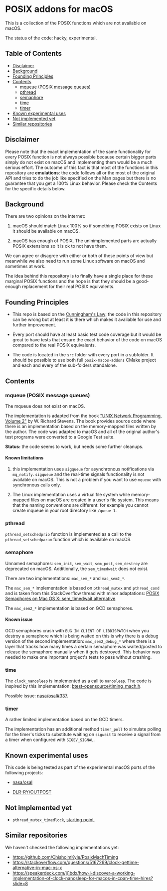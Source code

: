 # POSIX addons for macOS

This is a collection of the POSIX functions which are not available on macOS.

The status of the code: hacky, experimental.

## Table of Contents

<!-- START doctoc generated TOC please keep comment here to allow auto update -->
<!-- DON'T EDIT THIS SECTION, INSTEAD RE-RUN doctoc TO UPDATE -->

- [Disclaimer](#disclaimer)
- [Background](#background)
- [Founding Principles](#founding-principles)
- [Contents](#contents)
  - [mqueue (POSIX message queues)](#mqueue-posix-message-queues)
  - [pthread](#pthread)
  - [semaphore](#semaphore)
  - [time](#time)
  - [timer](#timer)
- [Known experimental uses](#known-experimental-uses)
- [Not implemented yet](#not-implemented-yet)
- [Similar repositories](#similar-repositories)

<!-- END doctoc generated TOC please keep comment here to allow auto update -->

## Disclaimer

Please note that the exact implementation of the same functionality for every
POSIX function is not always possible because certain bigger parts simply do not
exist on macOS and implementing them would be a much serious effort. The outcome
of this fact is that most of the functions in this repository are
**emulations**: the code follows all or the most of the original API and tries
to do the job like specified on the Man pages but there is no guarantee that you
get a 100% Linux behavior. Please check the Contents for the specific details
below.

## Background

There are two opinions on the internet:

1. macOS should match Linux 100% so if something POSIX exists on Linux it should
   be available on macOS.

2. macOS has enough of POSIX. The uninimplemented parts are actually POSIX
   extensions so it is ok to not have them.

We can agree or disagree with either or both of these points of view but
meanwhile we also need to run some Linux software on macOS and sometimes at
work.

The idea behind this repository is to finally have a single place for these
marginal POSIX functions and the hope is that they should be a good-enough
replacement for their real POSIX equivalents.

## Founding Principles

- This repo is based on the
  [Cunningham's Law](https://en.wikipedia.org/wiki/Ward_Cunningham#Cunningham%27s_Law):
  the code in this repository can be wrong but at least it is there which makes
  it available for use and further improvement.

- Every port should have at least basic test code coverage but it would be great
  to have tests that ensure the exact behavior of the code on macOS compared to
  the real POSIX equivalents.

- The code is located in the `src` folder with every port in a subfolder. It
  should be possible to use both full `posix-macos-addons` CMake project and each
  and every of the sub-folders standalone.

## Contents

### mqueue (POSIX message queues)

The mqueue does not exist on macOS.

The implementation is adapted from the book
["UNIX Network Programming, Volume 2"](http://www.kohala.com/start/unpv22e/unpv22e.html)
by W. Richard Stevens. The book provides source code where there is an
implementation based on the memory-mapped files written by the author. The code
was adapted to macOS and all of the original author's test programs were
converted to a Google Test suite.

**Status:** the code seems to work, but needs some further cleanups.

#### Known limitations

1. this implementation uses `sigqueue` for asynchronous notifications via
   `mq_notify`. `sigqueue` and the real-time signals functionality is not
   available on macOS. This is not a problem if you want to use `mqueue` with
   synchronous calls only.

2. The Linux implementation uses a virtual file system while memory-mapped files
   on macOS are created in a user's file system. This means that the naming
   conventions are different: for example you cannot create mqueue in your root
   directory like `/queue-1`.

### pthread

`pthread_setschedprio` function is implemented as a call to the
`pthread_setschedparam` function which is available on macOS.

### semaphore

Unnamed semaphores: `sem_init`, `sem_wait`, `sem_post`, `sem_destroy` are
deprecated on macOS. Additionally, the `sem_timedwait` does not exist.

There are two implementations: `mac_sem_*` and `mac_sem2_*`.

The `mac_sem_*` implementation is based on `pthread_mutex` and `pthread_cond`
and is taken from this StackOverflow thread with minor adaptations:
[POSIX Semaphores on Mac OS X: sem_timedwait alternative](https://stackoverflow.com/a/48778462/598057).

The `mac_sem2_*` implementation is based on GCD semaphores.

#### Known issue

GCD semaphores crash with `BUG IN CLIENT OF LIBDISPATCH` when you destroy a
semaphore which is being waited on this is why there is a debug version of the
second implementation: `mac_sem2_debug_*` where there is a layer that tracks how
many times a certain semaphore was waited/posted to release the semaphore
manually when it gets destroyed. This behavior was needed to make one important
project's tests to pass without crashing.

### time

The `clock_nanosleep` is implemented as a call to `nanosleep`. The code is
inspired by this implementation:
[btest-opensource/timing_mach.h](https://github.com/samm-git/btest-opensource/blob/236d9a79b03c5c696832a1f5134c792a7ecb3ef1/timing_mach.h).

Possible issue:
[nasa/osal#337](https://github.com/nasa/osal/issues/337#issuecomment-570807421).

### timer

A rather limited implementation based on the GCD timers.

The implementation has an additional method `timer_poll` to simulate polling for
the timer's ticks to substitute waiting on `sigwait` to receive a signal from a
timer when configured with `SIGEV_SIGNAL`.

## Known experimental uses

This code is being tested as part of the experimental macOS ports of the
following projects:

- [nasa/osal](https://github.com/nasa/osal)

- [DLR-RY/OUTPOST](https://github.com/DLR-RY/outpost-core)

## Not implemented yet

- `pthread_mutex_timedlock`,
  [starting point](https://ponymail-vm.apache.org/_GUI_/thread.html/74ee9ce08237f9c26f8be10a1c1015ab058bb923f528f921c52497ad@%3Cdev.apr.apache.org%3E).

## Similar repositories

We haven't checked the following implementations yet:

- https://github.com/ChisholmKyle/PosixMachTiming
- https://stackoverflow.com/questions/5167269/clock-gettime-alternative-in-mac-os-x
- https://speakerdeck.com/jj1bdx/how-i-discover-a-working-implementation-of-clock-nanosleep-for-macos-in-cpan-time-hires?slide=8
